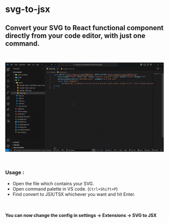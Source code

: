 # svg-to-jsx

## Convert your SVG to React functional component directly from your code editor, with just one command.

<br />

![Usage of this extention](https://github.com/Shashank-Salian/svg-to-jsx/raw/main/usage.gif)

<br />

### Usage :

- Open the file which contains your SVG.
- Open command palette in VS code. (`Ctrl+Shift+P`)
- Find convert to JSX/TSX whichever you want and hit Enter.

<br />

#### You can now change the config in settings -> Extensions -> SVG to JSX
